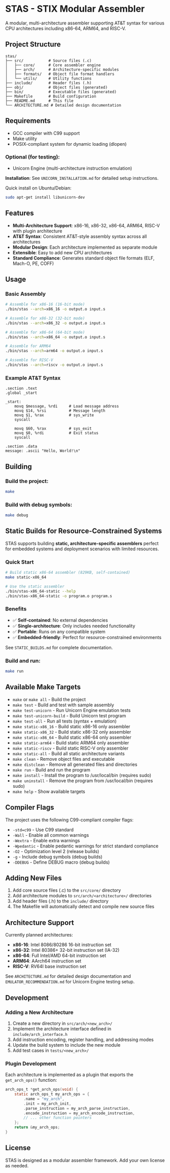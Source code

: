# STAS - STIX Modular Assembler

A modular, multi-architecture assembler supporting AT&T syntax for various CPU architectures including x86-64, ARM64, and RISC-V.

## Project Structure

```
stas/
├── src/           # Source files (.c)
│   ├── core/      # Core assembler engine
│   ├── arch/      # Architecture-specific modules
│   ├── formats/   # Object file format handlers
│   └── utils/     # Utility functions
├── include/       # Header files (.h)
├── obj/           # Object files (generated)
├── bin/           # Executable files (generated)
├── Makefile       # Build configuration
├── README.md      # This file
└── ARCHITECTURE.md # Detailed design documentation
```

## Requirements

- GCC compiler with C99 support
- Make utility
- POSIX-compliant system for dynamic loading (dlopen)

### Optional (for testing):
- Unicorn Engine (multi-architecture instruction emulation)

**Installation**: See `UNICORN_INSTALLATION.md` for detailed setup instructions.

Quick install on Ubuntu/Debian:
```bash
sudo apt-get install libunicorn-dev
```

## Features

- **Multi-Architecture Support**: x86-16, x86-32, x86-64, ARM64, RISC-V with plugin architecture
- **AT&T Syntax**: Consistent AT&T-style assembly syntax across all architectures
- **Modular Design**: Each architecture implemented as separate module
- **Extensible**: Easy to add new CPU architectures
- **Standard Compliance**: Generates standard object file formats (ELF, Mach-O, PE, COFF)

## Usage

### Basic Assembly
```bash
# Assemble for x86-16 (16-bit mode)
./bin/stas --arch=x86_16 -o output.o input.s

# Assemble for x86-32 (32-bit mode)
./bin/stas --arch=x86_32 -o output.o input.s

# Assemble for x86-64 (64-bit mode)
./bin/stas --arch=x86_64 -o output.o input.s

# Assemble for ARM64
./bin/stas --arch=arm64 -o output.o input.s

# Assemble for RISC-V
./bin/stas --arch=riscv -o output.o input.s
```

### Example AT&T Syntax
```assembly
.section .text
.global _start

_start:
    movq $message, %rdi     # Load message address
    movq $14, %rsi          # Message length
    movq $1, %rax           # sys_write
    syscall
    
    movq $60, %rax          # sys_exit
    movq $0, %rdi           # Exit status
    syscall

.section .data
message: .ascii "Hello, World!\n"
```

## Building

### Build the project:
```bash
make
```

### Build with debug symbols:
```bash
make debug
```

## Static Builds for Resource-Constrained Systems

STAS supports building **static, architecture-specific assemblers** perfect for embedded systems and deployment scenarios with limited resources.

### Quick Start
```bash
# Build static x86-64 assembler (829KB, self-contained)
make static-x86_64

# Use the static assembler
./bin/stas-x86_64-static --help
./bin/stas-x86_64-static -o program.o program.s
```

### Benefits
- ✅ **Self-contained**: No external dependencies
- ✅ **Single-architecture**: Only includes needed functionality  
- ✅ **Portable**: Runs on any compatible system
- ✅ **Embedded-friendly**: Perfect for resource-constrained environments

See `STATIC_BUILDS.md` for complete documentation.

### Build and run:
```bash
make run
```

## Available Make Targets

- `make` or `make all` - Build the project
- `make test` - Build and test with sample assembly
- `make test-unicorn` - Run Unicorn Engine emulation tests
- `make test-unicorn-build` - Build Unicorn test program
- `make test-all` - Run all tests (syntax + emulation)
- `make static-x86_16` - Build static x86-16 only assembler
- `make static-x86_32` - Build static x86-32 only assembler
- `make static-x86_64` - Build static x86-64 only assembler
- `make static-arm64` - Build static ARM64 only assembler
- `make static-riscv` - Build static RISC-V only assembler
- `make static-all` - Build all static architecture variants
- `make clean` - Remove object files and executable
- `make distclean` - Remove all generated files and directories
- `make run` - Build and run the program
- `make install` - Install the program to /usr/local/bin (requires sudo)
- `make uninstall` - Remove the program from /usr/local/bin (requires sudo)
- `make help` - Show available targets

## Compiler Flags

The project uses the following C99-compliant compiler flags:

- `-std=c99` - Use C99 standard
- `-Wall` - Enable all common warnings
- `-Wextra` - Enable extra warnings
- `-Wpedantic` - Enable pedantic warnings for strict standard compliance
- `-O2` - Optimization level 2 (release builds)
- `-g` - Include debug symbols (debug builds)
- `-DDEBUG` - Define DEBUG macro (debug builds)

## Adding New Files

1. Add core source files (.c) to the `src/core/` directory
2. Add architecture modules to `src/arch/<architecture>/` directories
3. Add header files (.h) to the `include/` directory
4. The Makefile will automatically detect and compile new source files

## Architecture Support

Currently planned architectures:
- **x86-16**: Intel 8086/80286 16-bit instruction set
- **x86-32**: Intel 80386+ 32-bit instruction set (IA-32)
- **x86-64**: Full Intel/AMD 64-bit instruction set
- **ARM64**: AArch64 instruction set
- **RISC-V**: RV64I base instruction set

See `ARCHITECTURE.md` for detailed design documentation and `EMULATOR_RECOMMENDATION.md` for Unicorn Engine testing setup.

## Development

### Adding a New Architecture

1. Create a new directory in `src/arch/<new_arch>/`
2. Implement the architecture interface defined in `include/arch_interface.h`
3. Add instruction encoding, register handling, and addressing modes
4. Update the build system to include the new module
5. Add test cases in `tests/<new_arch>/`

### Plugin Development

Each architecture is implemented as a plugin that exports the `get_arch_ops()` function:

```c
arch_ops_t *get_arch_ops(void) {
    static arch_ops_t my_arch_ops = {
        .name = "my_arch",
        .init = my_arch_init,
        .parse_instruction = my_arch_parse_instruction,
        .encode_instruction = my_arch_encode_instruction,
        // ... other function pointers
    };
    return &my_arch_ops;
}
```

## License

STAS is designed as a modular assembler framework. Add your own license as needed.
